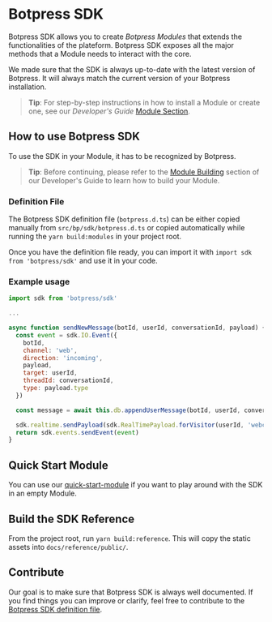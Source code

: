 # Botpress SDK

Botpress SDK allows you to create _Botpress Modules_ that extends the functionalities of the plateform. Botpress SDK exposes all the major methods that a Module needs to interact with the core.

We made sure that the SDK is always up-to-date with the latest version of Botpress. It will always match the current version of your Botpress installation.

> **Tip**: For step-by-step instructions in how to install a Module or create one, see our _Developer's Guide_ [Module Section](https://botpress.io/docs/modules/install/).

## How to use Botpress SDK

To use the SDK in your Module, it has to be recognized by Botpress.

> **Tip**: Before continuing, please refer to the [Module Building](https://botpress.io/docs/modules/build/) section of our Developer's Guide to learn how to build your Module.

### Definition File

The Botpress SDK definition file (`botpress.d.ts`) can be either copied manually from `src/bp/sdk/botpress.d.ts` or copied automatically while running the `yarn build:modules` in your project root.

Once you have the definition file ready, you can import it with `import sdk from 'botpress/sdk'` and use it in your code.

### Example usage

```javascript
import sdk from 'botpress/sdk'

...

async function sendNewMessage(botId, userId, conversationId, payload) {
  const event = sdk.IO.Event({
    botId,
    channel: 'web',
    direction: 'incoming',
    payload,
    target: userId,
    threadId: conversationId,
    type: payload.type
  })

  const message = await this.db.appendUserMessage(botId, userId, conversationId, persistedPayload)

  sdk.realtime.sendPayload(sdk.RealTimePayload.forVisitor(userId, 'webchat.message', message))
  return sdk.events.sendEvent(event)
}
```

## Quick Start Module

You can use our [quick-start-module](https://github.com/botpress/quick-start-module) if you want to play around with the SDK in an empty Module.

## Build the SDK Reference

From the project root, run `yarn build:reference`. This will copy the static assets into `docs/reference/public/`.

## Contribute

Our goal is to make sure that Botpress SDK is always well documented. If you find things you can improve or clarify, feel free to contribute to the [Botpress SDK definition file](https://github.com/botpress/botpress/blob/master/src/bp/sdk/botpress.d.ts).
